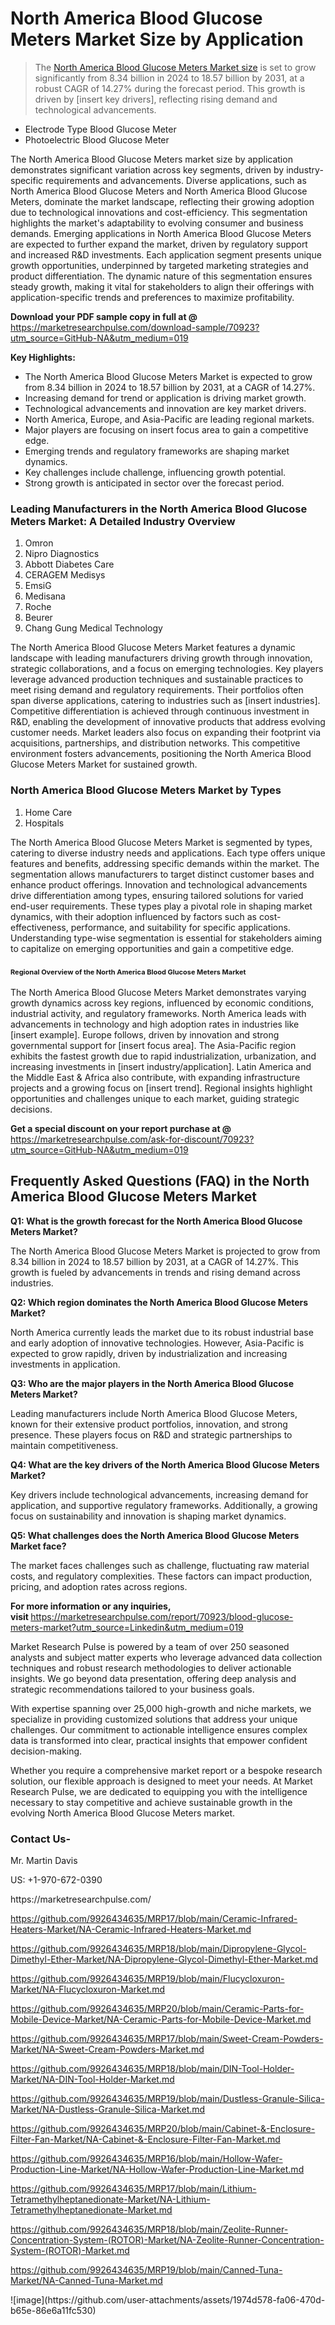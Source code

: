 <h1>North America Blood Glucose Meters Market&nbsp;Size by Application</h1><blockquote><p>The <a href="https://marketresearchpulse.com/download-sample/70923?utm_source=GitHub-NA&amp;utm_medium=019">North America Blood Glucose Meters Market size</a> is set to grow significantly from 8.34 billion in 2024 to 18.57 billion by 2031, at a robust CAGR of 14.27% during the forecast period. This growth is driven by [insert key drivers], reflecting rising demand and technological advancements.</p></blockquote><ul><li>Electrode Type Blood Glucose Meter<li> Photoelectric Blood Glucose Meter</li></ul><p>The North America Blood Glucose Meters market size by application demonstrates significant variation across key segments, driven by industry-specific requirements and advancements. Diverse applications, such as North America Blood Glucose Meters and North America Blood Glucose Meters, dominate the market landscape, reflecting their growing adoption due to technological innovations and cost-efficiency. This segmentation highlights the market's adaptability to evolving consumer and business demands. Emerging applications in North America Blood Glucose Meters are expected to further expand the market, driven by regulatory support and increased R&D investments. Each application segment presents unique growth opportunities, underpinned by targeted marketing strategies and product differentiation. The dynamic nature of this segmentation ensures steady growth, making it vital for stakeholders to align their offerings with application-specific trends and preferences to maximize profitability.</p><p><strong>Download your PDF sample copy in full at @ </strong><a href="https://marketresearchpulse.com/download-sample/70923?utm_source=GitHub-NA&amp;utm_medium=019">https://marketresearchpulse.com/download-sample/70923?utm_source=GitHub-NA&amp;utm_medium=019</a></p><p><strong>Key Highlights: </strong></p><ul><li>The North America Blood Glucose Meters Market is expected to grow from 8.34 billion in 2024 to 18.57 billion by 2031, at a CAGR of 14.27%.</li><li>Increasing demand for trend or application is driving market growth.</li><li>Technological advancements and innovation are key market drivers.</li><li>North America, Europe, and Asia-Pacific are leading regional markets.</li><li>Major players are focusing on insert focus area to gain a competitive edge.</li><li>Emerging trends and regulatory frameworks are shaping market dynamics.</li><li>Key challenges include challenge, influencing growth potential.</li><li>Strong growth is anticipated in sector over the forecast period.</li></ul><h3>Leading Manufacturers in the North America Blood Glucose Meters Market: A Detailed Industry Overview</h3><ol><li>Omron</li><li>Nipro Diagnostics</li><li>Abbott Diabetes Care</li><li>CERAGEM Medisys</li><li>EmsiG</li><li>Medisana</li><li>Roche</li><li>Beurer</li><li>Chang Gung Medical Technology</li></ol><div class="flex max-w-full flex-col flex-grow"><div class="min-h-8 text-message flex w-full flex-col items-end gap-2 whitespace-normal break-words [.text-message+&amp;]:mt-5" dir="auto" data-message-author-role="assistant" data-message-id="fd8432e4-4910-450d-b182-61b7bfb0a01f" data-message-model-slug="gpt-4o"><div class="flex w-full flex-col gap-1 empty:hidden first:pt-[3px]"><div class="markdown prose w-full break-words dark:prose-invert light"><p>The North America Blood Glucose Meters Market features a dynamic landscape with leading manufacturers driving growth through innovation, strategic collaborations, and a focus on emerging technologies. Key players leverage advanced production techniques and sustainable practices to meet rising demand and regulatory requirements. Their portfolios often span diverse applications, catering to industries such as [insert industries]. Competitive differentiation is achieved through continuous investment in R&amp;D, enabling the development of innovative products that address evolving customer needs. Market leaders also focus on expanding their footprint via acquisitions, partnerships, and distribution networks. This competitive environment fosters advancements, positioning the North America Blood Glucose Meters Market for sustained growth.</p></div></div></div></div><h3>North America Blood Glucose Meters Market by Types</h3><ol><li>Home Care<li> Hospitals</li></ol><div class="flex max-w-full flex-col flex-grow"><div class="min-h-8 text-message flex w-full flex-col items-end gap-2 whitespace-normal break-words [.text-message+&amp;]:mt-5" dir="auto" data-message-author-role="assistant" data-message-id="084470be-0bb7-4664-bddf-5156b4f41249" data-message-model-slug="gpt-4o-mini"><div class="flex w-full flex-col gap-1 empty:hidden first:pt-[3px]"><div class="markdown prose w-full break-words dark:prose-invert light"><p>The North America Blood Glucose Meters Market is segmented by types, catering to diverse industry needs and applications. Each type offers unique features and benefits, addressing specific demands within the market. The segmentation allows manufacturers to target distinct customer bases and enhance product offerings. Innovation and technological advancements drive differentiation among types, ensuring tailored solutions for varied end-user requirements. These types play a pivotal role in shaping market dynamics, with their adoption influenced by factors such as cost-effectiveness, performance, and suitability for specific applications. Understanding type-wise segmentation is essential for stakeholders aiming to capitalize on emerging opportunities and gain a competitive edge.</p></div></div></div></div><h3><span style="font-size: 11px;">Regional Overview of the North America Blood Glucose Meters Market</span></h3><div class="flex max-w-full flex-col flex-grow"><div class="min-h-8 text-message flex w-full flex-col items-end gap-2 whitespace-normal break-words [.text-message+&amp;]:mt-5" dir="auto" data-message-author-role="assistant" data-message-id="e9038762-ce64-4e30-91c9-9bd413514231" data-message-model-slug="gpt-4o-mini"><div class="flex w-full flex-col gap-1 empty:hidden first:pt-[3px]"><div class="markdown prose w-full break-words dark:prose-invert light"><p>The North America Blood Glucose Meters Market demonstrates varying growth dynamics across key regions, influenced by economic conditions, industrial activity, and regulatory frameworks. North America leads with advancements in technology and high adoption rates in industries like [insert example]. Europe follows, driven by innovation and strong governmental support for [insert focus area]. The Asia-Pacific region exhibits the fastest growth due to rapid industrialization, urbanization, and increasing investments in [insert industry/application]. Latin America and the Middle East &amp; Africa also contribute, with expanding infrastructure projects and a growing focus on [insert trend]. Regional insights highlight opportunities and challenges unique to each market, guiding strategic decisions.</p></div></div></div></div><p><strong>Get a special discount on your report purchase at @ </strong><a href="https://marketresearchpulse.com/ask-for-discount/70923?utm_source=GitHub-NA&amp;utm_medium=019">https://marketresearchpulse.com/ask-for-discount/70923?utm_source=GitHub-NA&amp;utm_medium=019</a></p><h2>Frequently Asked Questions (FAQ) in the North America Blood Glucose Meters Market</h2><p><strong>Q1: What is the growth forecast for the North America Blood Glucose Meters Market?</strong></p><p>The North America Blood Glucose Meters Market is projected to grow from 8.34 billion in 2024 to 18.57 billion by 2031, at a CAGR of 14.27%. This growth is fueled by advancements in trends and rising demand across industries.</p><p><strong>Q2: Which region dominates the North America Blood Glucose Meters Market?</strong></p><p>North America currently leads the market due to its robust industrial base and early adoption of innovative technologies. However, Asia-Pacific is expected to grow rapidly, driven by industrialization and increasing investments in application.</p><p><strong>Q3: Who are the major players in the North America Blood Glucose Meters Market?</strong></p><p>Leading manufacturers include North America Blood Glucose Meters, known for their extensive product portfolios, innovation, and strong presence. These players focus on R&amp;D and strategic partnerships to maintain competitiveness.</p><p><strong>Q4: What are the key drivers of the North America Blood Glucose Meters Market?</strong></p><p>Key drivers include technological advancements, increasing demand for application, and supportive regulatory frameworks. Additionally, a growing focus on sustainability and innovation is shaping market dynamics.</p><p><strong>Q5: What challenges does the North America Blood Glucose Meters Market face?</strong></p><p>The market faces challenges such as challenge, fluctuating raw material costs, and regulatory complexities. These factors can impact production, pricing, and adoption rates across regions.</p><p><strong>For more information or any inquiries, visit&nbsp;</strong><a href="https://marketresearchpulse.com/report/70923/blood-glucose-meters-market?utm_source=Linkedin&utm_medium=019">https://marketresearchpulse.com/report/70923/blood-glucose-meters-market?utm_source=Linkedin&utm_medium=019</a></p><p>Market Research Pulse is powered by a team of over 250 seasoned analysts and subject matter experts who leverage advanced data collection techniques and robust research methodologies to deliver actionable insights. We go beyond data presentation, offering deep analysis and strategic recommendations tailored to your business goals.</p><p>With expertise spanning over 25,000 high-growth and niche markets, we specialize in providing customized solutions that address your unique challenges. Our commitment to actionable intelligence ensures complex data is transformed into clear, practical insights that empower confident decision-making.</p><p>Whether you require a comprehensive market report or a bespoke research solution, our flexible approach is designed to meet your needs. At Market Research Pulse, we are dedicated to equipping you with the intelligence necessary to stay competitive and achieve sustainable growth in the evolving North America Blood Glucose Meters market.</p><h3><strong>Contact Us-</strong></h3><p>Mr. Martin Davis</p><p>US: +1-970-672-0390</p><p>https://marketresearchpulse.com/</p><p><a href="https://github.com/9926434635/MRP17/blob/main/Ceramic-Infrared-Heaters-Market/NA-Ceramic-Infrared-Heaters-Market.md">https://github.com/9926434635/MRP17/blob/main/Ceramic-Infrared-Heaters-Market/NA-Ceramic-Infrared-Heaters-Market.md</a></p><p><a href="https://github.com/9926434635/MRP18/blob/main/Dipropylene-Glycol-Dimethyl-Ether-Market/NA-Dipropylene-Glycol-Dimethyl-Ether-Market.md">https://github.com/9926434635/MRP18/blob/main/Dipropylene-Glycol-Dimethyl-Ether-Market/NA-Dipropylene-Glycol-Dimethyl-Ether-Market.md</a></p><p><a href="https://github.com/9926434635/MRP19/blob/main/Flucycloxuron-Market/NA-Flucycloxuron-Market.md">https://github.com/9926434635/MRP19/blob/main/Flucycloxuron-Market/NA-Flucycloxuron-Market.md</a></p><p><a href="https://github.com/9926434635/MRP20/blob/main/Ceramic-Parts-for-Mobile-Device-Market/NA-Ceramic-Parts-for-Mobile-Device-Market.md">https://github.com/9926434635/MRP20/blob/main/Ceramic-Parts-for-Mobile-Device-Market/NA-Ceramic-Parts-for-Mobile-Device-Market.md</a></p><p><a href="https://github.com/9926434635/MRP17/blob/main/Sweet-Cream-Powders-Market/NA-Sweet-Cream-Powders-Market.md">https://github.com/9926434635/MRP17/blob/main/Sweet-Cream-Powders-Market/NA-Sweet-Cream-Powders-Market.md</a></p><p><a href="https://github.com/9926434635/MRP18/blob/main/DIN-Tool-Holder-Market/NA-DIN-Tool-Holder-Market.md">https://github.com/9926434635/MRP18/blob/main/DIN-Tool-Holder-Market/NA-DIN-Tool-Holder-Market.md</a></p><p><a href="https://github.com/9926434635/MRP19/blob/main/Dustless-Granule-Silica-Market/NA-Dustless-Granule-Silica-Market.md">https://github.com/9926434635/MRP19/blob/main/Dustless-Granule-Silica-Market/NA-Dustless-Granule-Silica-Market.md</a></p><p><a href="https://github.com/9926434635/MRP20/blob/main/Cabinet-&-Enclosure-Filter-Fan-Market/NA-Cabinet-&-Enclosure-Filter-Fan-Market.md">https://github.com/9926434635/MRP20/blob/main/Cabinet-&-Enclosure-Filter-Fan-Market/NA-Cabinet-&-Enclosure-Filter-Fan-Market.md</a></p><p><a href="https://github.com/9926434635/MRP16/blob/main/Hollow-Wafer-Production-Line-Market/NA-Hollow-Wafer-Production-Line-Market.md">https://github.com/9926434635/MRP16/blob/main/Hollow-Wafer-Production-Line-Market/NA-Hollow-Wafer-Production-Line-Market.md</a></p><p><a href="https://github.com/9926434635/MRP17/blob/main/Lithium-Tetramethylheptanedionate-Market/NA-Lithium-Tetramethylheptanedionate-Market.md">https://github.com/9926434635/MRP17/blob/main/Lithium-Tetramethylheptanedionate-Market/NA-Lithium-Tetramethylheptanedionate-Market.md</a></p><p><a href="https://github.com/9926434635/MRP18/blob/main/Zeolite-Runner-Concentration-System-(ROTOR)-Market/NA-Zeolite-Runner-Concentration-System-(ROTOR)-Market.md">https://github.com/9926434635/MRP18/blob/main/Zeolite-Runner-Concentration-System-(ROTOR)-Market/NA-Zeolite-Runner-Concentration-System-(ROTOR)-Market.md</a></p><p><a href="https://github.com/9926434635/MRP19/blob/main/Canned-Tuna-Market/NA-Canned-Tuna-Market.md">https://github.com/9926434635/MRP19/blob/main/Canned-Tuna-Market/NA-Canned-Tuna-Market.md</a></p>
![image](https://github.com/user-attachments/assets/1974d578-fa06-470d-b65e-86e6a11fc530)
